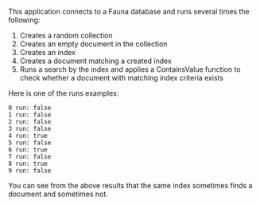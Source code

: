 This application connects to a Fauna database and runs several times the following:
1. Creates a random collection
2. Creates an empty document in the collection
3. Creates an index
4. Creates a document matching a created index
5. Runs a search by the index and applies a ContainsValue function to check whether a document with matching index criteria exists

Here is one of the runs examples:
```
0 run: false
1 run: false
2 run: false
3 run: false
4 run: true
5 run: false
6 run: true
7 run: false
8 run: true
9 run: false
```

You can see from the above results that the same index sometimes finds a document and sometimes not.
